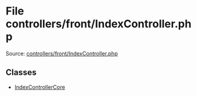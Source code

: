 File controllers/front/IndexController.php
=========

Source: [controllers/front/IndexController.php](https://github.com/PrestaShop/PrestaShop/blob/1.5.4.0/controllers/front/IndexController.php)


Classes
-------

* [IndexControllerCore](class.IndexControllerCore.md)

